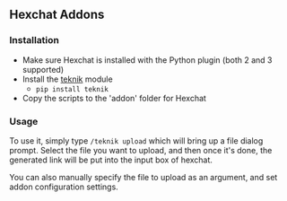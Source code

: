 ## Hexchat Addons

### Installation

* Make sure Hexchat is installed with the Python plugin (both 2 and 3 supported)
* Install the [teknik](https://git.teknik.io/Teknikode/Teknik-Python) module
  * `pip install teknik`
* Copy the scripts to the 'addon' folder for Hexchat


### Usage

To use it, simply type `/teknik upload` which will bring up a file dialog prompt.  Select the file you want to upload, and then once it's done, the generated link will be put into the input box of hexchat.

You can also manually specify the file to upload as an argument, and set addon configuration settings.